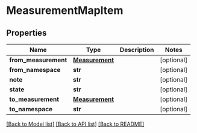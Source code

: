 # MeasurementMapItem

## Properties
Name | Type | Description | Notes
------------ | ------------- | ------------- | -------------
**from_measurement** | [**Measurement**](Measurement.md) |  | [optional] 
**from_namespace** | **str** |  | [optional] 
**note** | **str** |  | [optional] 
**state** | **str** |  | [optional] 
**to_measurement** | [**Measurement**](Measurement.md) |  | [optional] 
**to_namespace** | **str** |  | [optional] 

[[Back to Model list]](../README.md#documentation-for-models) [[Back to API list]](../README.md#documentation-for-api-endpoints) [[Back to README]](../README.md)


